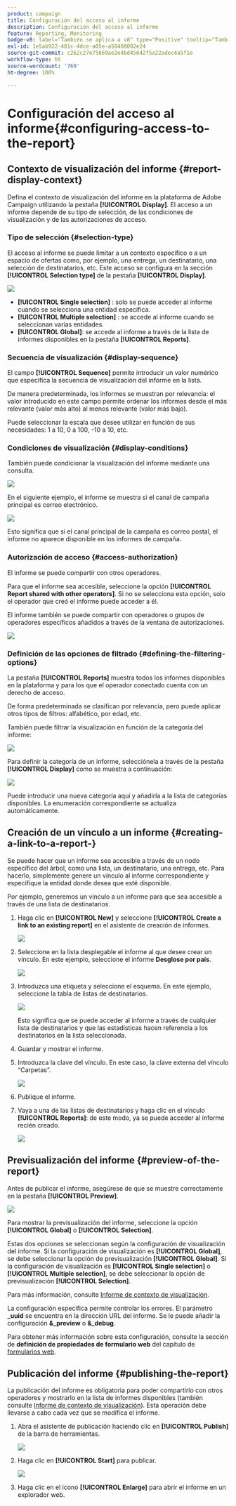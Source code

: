 ```yaml
---
product: campaign
title: Configuración del acceso al informe
description: Configuración del acceso al informe
feature: Reporting, Monitoring
badge-v8: label="También se aplica a v8" type="Positive" tooltip="También se aplica a Campaign v8"
exl-id: 1e5ab922-481c-4dce-a05e-a58408002e24
source-git-commit: c262c27e75869ae2e4bd45642f5a22adec4a5f1e
workflow-type: ht
source-wordcount: '769'
ht-degree: 100%

---
```


# Configuración del acceso al informe{#configuring-access-to-the-report}



## Contexto de visualización del informe {#report-display-context}

Defina el contexto de visualización del informe en la plataforma de Adobe Campaign utilizando la pestaña **[!UICONTROL Display]**. El acceso a un informe depende de su tipo de selección, de las condiciones de visualización y de las autorizaciones de acceso.

### Tipo de selección {#selection-type}

El acceso al informe se puede limitar a un contexto específico o a un espacio de ofertas como, por ejemplo, una entrega, un destinatario, una selección de destinatarios, etc. Este acceso se configura en la sección **[!UICONTROL Selection type]** de la pestaña **[!UICONTROL Display]**.

![](assets/s_ncs_advuser_report_visibility_4.png)

* **[!UICONTROL Single selection]** : solo se puede acceder al informe cuando se selecciona una entidad específica.
* **[!UICONTROL Multiple selection]** : se accede al informe cuando se seleccionan varias entidades.
* **[!UICONTROL Global]**: se accede al informe a través de la lista de informes disponibles en la pestaña **[!UICONTROL Reports]**.

### Secuencia de visualización {#display-sequence}

El campo **[!UICONTROL Sequence]** permite introducir un valor numérico que especifica la secuencia de visualización del informe en la lista.

De manera predeterminada, los informes se muestran por relevancia: el valor introducido en este campo permite ordenar los informes desde el más relevante (valor más alto) al menos relevante (valor más bajo).

Puede seleccionar la escala que desee utilizar en función de sus necesidades: 1 a 10, 0 a 100, -10 a 10, etc.

### Condiciones de visualización {#display-conditions}

También puede condicionar la visualización del informe mediante una consulta.

![](assets/s_ncs_advuser_report_visibility_5.png)

En el siguiente ejemplo, el informe se muestra si el canal de campaña principal es correo electrónico.

![](assets/s_ncs_advuser_report_visibility_6.png)

Esto significa que si el canal principal de la campaña es correo postal, el informe no aparece disponible en los informes de campaña.

### Autorización de acceso {#access-authorization}

El informe se puede compartir con otros operadores.

Para que el informe sea accesible, seleccione la opción **[!UICONTROL Report shared with other operators]**. Si no se selecciona esta opción, solo el operador que creó el informe puede acceder a él.

El informe también se puede compartir con operadores o grupos de operadores específicos añadidos a través de la ventana de autorizaciones.

![](assets/s_ncs_advuser_report_visibility_8.png)

### Definición de las opciones de filtrado {#defining-the-filtering-options}

La pestaña **[!UICONTROL Reports]** muestra todos los informes disponibles en la plataforma y para los que el operador conectado cuenta con un derecho de acceso.

De forma predeterminada se clasifican por relevancia, pero puede aplicar otros tipos de filtros: alfabético, por edad, etc.

También puede filtrar la visualización en función de la categoría del informe:

![](assets/report_ovv_select_type.png)

Para definir la categoría de un informe, selecciónela a través de la pestaña **[!UICONTROL Display]** como se muestra a continuación:

![](assets/report_select_category.png)

Puede introducir una nueva categoría aquí y añadirla a la lista de categorías disponibles. La enumeración correspondiente se actualiza automáticamente.

## Creación de un vínculo a un informe {#creating-a-link-to-a-report-}

Se puede hacer que un informe sea accesible a través de un nodo específico del árbol, como una lista, un destinatario, una entrega, etc. Para hacerlo, simplemente genere un vínculo al informe correspondiente y especifique la entidad donde desea que esté disponible.

Por ejemplo, generemos un vínculo a un informe para que sea accesible a través de una lista de destinatarios.

1. Haga clic en **[!UICONTROL New]** y seleccione **[!UICONTROL Create a link to an existing report]** en el asistente de creación de informes.

   ![](assets/s_ncs_advuser_report_wizard_link_01.png)

1. Seleccione en la lista desplegable el informe al que desee crear un vínculo. En este ejemplo, seleccione el informe **Desglose por país**.

   ![](assets/s_ncs_advuser_report_wizard_link_02.png)

1. Introduzca una etiqueta y seleccione el esquema. En este ejemplo, seleccione la tabla de listas de destinatarios.

   ![](assets/s_ncs_advuser_report_wizard_link_03.png)

   Esto significa que se puede acceder al informe a través de cualquier lista de destinatarios y que las estadísticas hacen referencia a los destinatarios en la lista seleccionada.

1. Guardar y mostrar el informe.
1. Introduzca la clave del vínculo. En este caso, la clave externa del vínculo “Carpetas”.

   ![](assets/s_ncs_advuser_report_wizard_link_04.png)

1. Publique el informe.
1. Vaya a una de las listas de destinatarios y haga clic en el vínculo **[!UICONTROL Reports]**: de este modo, ya se puede acceder al informe recién creado.

   ![](assets/s_ncs_advuser_report_wizard_link_05.png)

## Previsualización del informe {#preview-of-the-report}

Antes de publicar el informe, asegúrese de que se muestre correctamente en la pestaña **[!UICONTROL Preview]**.

![](assets/s_ncs_advuser_report_preview_01.png)

Para mostrar la previsualización del informe, seleccione la opción **[!UICONTROL Global]** o **[!UICONTROL Selection]**.

Estas dos opciones se seleccionan según la configuración de visualización del informe. Si la configuración de visualización es **[!UICONTROL Global]**, se debe seleccionar la opción de previsualización **[!UICONTROL Global]**. Si la configuración de visualización es **[!UICONTROL Single selection]** o **[!UICONTROL Multiple selection]**, se debe seleccionar la opción de previsualización **[!UICONTROL Selection]**.

Para más información, consulte [Informe de contexto de visualización](#report-display-context).

La configuración específica permite controlar los errores. El parámetro **_uuid** se encuentra en la dirección URL del informe. Se le puede añadir la configuración **&amp;_preview** o **&amp;_debug**.

Para obtener más información sobre esta configuración, consulte la sección de **definición de propiedades de formulario web** del capítulo de [formularios web](../../web/using/about-web-forms.md).

## Publicación del informe {#publishing-the-report}

La publicación del informe es obligatoria para poder compartirlo con otros operadores y mostrarlo en la lista de informes disponibles (también consulte [Informe de contexto de visualización](#report-display-context)). Esta operación debe llevarse a cabo cada vez que se modifica el informe.

1. Abra el asistente de publicación haciendo clic en **[!UICONTROL Publish]** de la barra de herramientas.

   ![](assets/s_ncs_advuser_report_publish_01.png)

1. Haga clic en **[!UICONTROL Start]** para publicar.

   ![](assets/s_ncs_advuser_report_publish_02.png)

1. Haga clic en el icono **[!UICONTROL Enlarge]** para abrir el informe en un explorador web.
